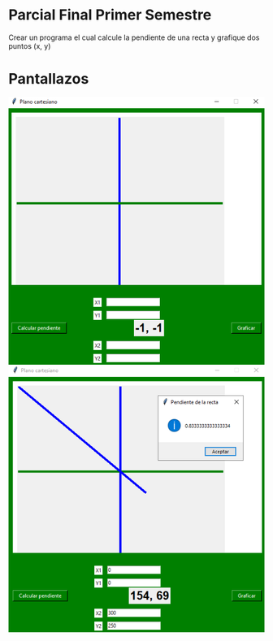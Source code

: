 # Parcial Final Primer Semestre
Crear un programa el cual calcule la pendiente de una recta y grafique dos puntos (x, y)

# Pantallazos
![Pantallazo1](pantallazo1.png)
![Pantallazo2](pantallazo2.png)
